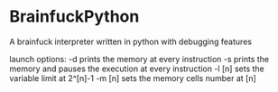 # BrainfuckPython
A brainfuck interpreter written in python with debugging features

launch options:
-d	    prints the memory at every instruction
-s	    prints the memory and pauses the execution at every instruction
-l [n]	sets the variable limit at 2^[n]-1
-m [n]	sets the memory cells number at [n]
